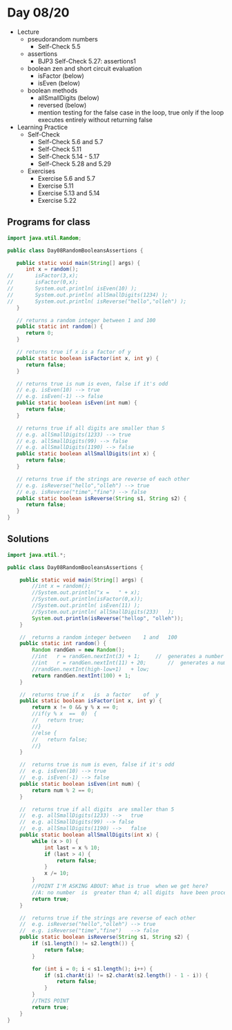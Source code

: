 # Day 08/20

+ Lecture
  - pseudorandom numbers
    - Self-Check 5.5
  - assertions
    - BJP3 Self-Check 5.27: assertions1
  - boolean zen and short circuit evaluation
    - isFactor (below)
    - isEven (below)
  - boolean methods
    - allSmallDigits (below)
    - reversed (below)
    - mention testing for the false case in the loop, true only if the loop executes entirely without returning false
+ Learning Practice
  - Self-Check
    - Self-Check 5.6 and 5.7
    - Self-Check 5.11
    - Self-Check 5.14 - 5.17
    - Self-Check 5.28 and 5.29
  - Exercises
    - Exercise 5.6 and 5.7
    - Exercise 5.11
    - Exercise 5.13 and 5.14
    - Exercise 5.22

## Programs for class
```java
import java.util.Random;

public class Day08RandomBooleansAssertions {

   public static void main(String[] args) {
      int x = random();
//       isFactor(3,x);
//       isFactor(0,x);
//       System.out.println( isEven(10) );
//       System.out.println( allSmallDigits(1234) );
//       System.out.println( isReverse("hello","olleh") );
   }

   // returns a random integer between 1 and 100
   public static int random() {
      return 0;
   }

   // returns true if x is a factor of y
   public static boolean isFactor(int x, int y) {
      return false;
   }

   // returns true is num is even, false if it's odd
   // e.g. isEven(10) --> true
   // e.g. isEven(-1) --> false
   public static boolean isEven(int num) {
      return false;
   }

   // returns true if all digits are smaller than 5
   // e.g. allSmallDigits(1233) --> true
   // e.g. allSmallDigits(99) --> false
   // e.g. allSmallDigits(1190) --> false
   public static boolean allSmallDigits(int x) {
      return false;
   }

   // returns true if the strings are reverse of each other
   // e.g. isReverse("hello","olleh") --> true
   // e.g. isReverse("time","fine") --> false
   public static boolean isReverse(String s1, String s2) {
      return false;
   }
}
```

## Solutions
```java
import java.util.*;

public class Day08RandomBooleansAssertions {

	public static void main(String[] args) {
		//int x	= random();
		//System.out.println("x =	" + x);
		//System.out.println(isFactor(0,x));
		//System.out.println( isEven(11) );
		//System.out.println( allSmallDigits(233)	);
		System.out.println(isReverse("hellop", "olleh"));
	}

	//	returns a random integer between	1 and	100
	public static int random() {
		Random randGen = new Random();
		//int	r = randGen.nextInt(3) + 1;		//	generates a	number 1-3
		//int	r = randGen.nextInt(11)	+ 20;		//	generates a	number 20-30
		//randGen.nextInt(high-low+1)	+ low;
		return randGen.nextInt(100) + 1;
	}

	//	returns true if x	is	a factor	of	y
	public static boolean isFactor(int x, int y) {
		return x != 0 && y % x == 0;
		//if(y % x	==	0)	{
		//   return true;
		//}
		//else {
		//   return false;
		//}
	}

	//	returns true is num is even, false if it's odd
	//	e.g. isEven(10) --> true
	//	e.g. isEven(-1) --> false
	public static boolean isEven(int num) {
		return num % 2 == 0;
	}

	//	returns true if all digits	are smaller	than 5
	//	e.g. allSmallDigits(1233) -->	true
	//	e.g. allSmallDigits(99)	--> false
	//	e.g. allSmallDigits(1190) -->	false
	public static boolean allSmallDigits(int x) {
		while (x > 0) {
			int last = x % 10;
			if (last > 4) {
				return false;
			}
			x /= 10;
		}
		//POINT I'M	ASKING ABOUT: What is true	when we get	here?
		//A: no number	is	greater than 4; all digits	have been processed
		return true;
	}

	//	returns true if the strings are reverse of each	other
	//	e.g. isReverse("hello","olleh") -->	true
	//	e.g. isReverse("time","fine")	--> false
	public static boolean isReverse(String s1, String s2) {
		if (s1.length() != s2.length()) {
			return false;
		}

		for (int i = 0; i < s1.length(); i++) {
			if (s1.charAt(i) != s2.charAt(s2.length() - 1 - i)) {
				return false;
			}
		}
		//THIS POINT
		return true;
	}
}
```
